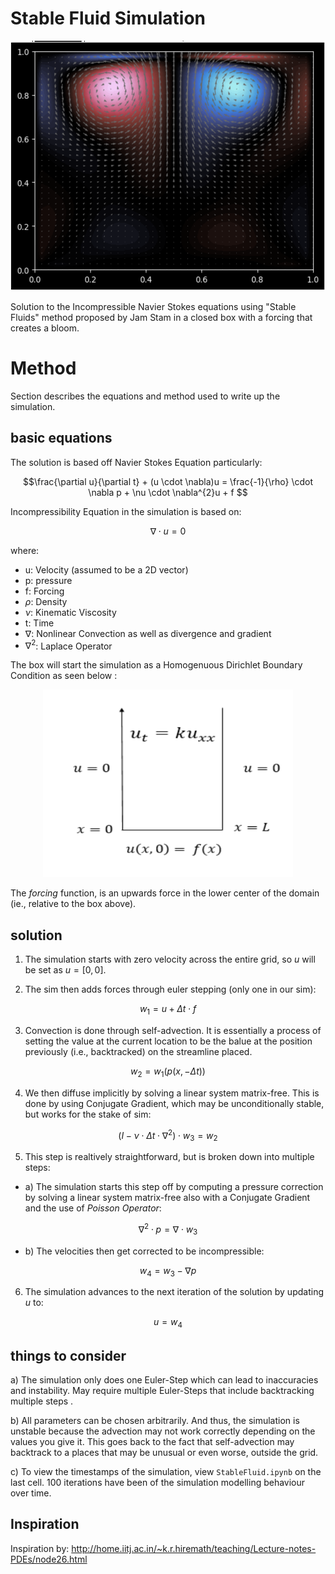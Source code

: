
# Stable Fluid Simulation

<div align="center">
  <img src="./Content/image.png" width="600" height="400" />
</div>


Solution to the Incompressible Navier Stokes equations using "Stable Fluids" method proposed by Jam Stam in a closed box with a forcing that creates a bloom. 



# Method
Section describes the equations and method used to write up the simulation. 


## basic equations

The solution is based off Navier Stokes Equation particularly:

$$\frac{\partial u}{\partial t} + (u \cdot \nabla)u = \frac{-1}{\rho} \cdot \nabla p + \nu \cdot \nabla^{2}u + f $$

Incompressibility Equation in the simulation is based on:

$$\nabla \cdot u = 0 $$ 

where:
 - u: Velocity (assumed to be a 2D vector)
 - p: pressure
 - f: Forcing
 - $\rho$: Density 
 - $\nu$: Kinematic Viscosity 
 - t: Time
 - $\nabla$: Nonlinear Convection as well as divergence and gradient
 - $\nabla^{2}$: Laplace Operator 


 The box will start the simulation as a Homogenuous Dirichlet Boundary Condition as seen below : 

<div align="center">
  <img src="./Content/image2.png" width="400" height="300" />
</div>


The *forcing* function, is an upwards force in the lower center of the domain (ie., relative to the box above). 

## solution

1) The simulation starts with zero velocity across the entire grid, so $u$ will be set as $u=[0, 0]$. 

2) The sim then adds forces through euler stepping (only one in our sim):

$$w_{1} = u + \Delta t \cdot f$$

3) Convection is done through self-advection. It is essentially a process of setting the value at the current location to be the balue at the position previously (i.e., backtracked) on the streamline placed.

$$w_{2} = w_{1}(p(x, -\Delta t)) $$

4) We then diffuse implicitly by solving a linear system matrix-free. This is done by using Conjugate Gradient, which may be unconditionally stable, but works for the stake of sim:

$$ (I - \nu \cdot \Delta t \cdot \nabla^{2})\cdot w_{3} = w_{2}$$

5) This step is realtively straightforward, but is broken down into multiple steps:
- a) The simulation starts this step off by computing a pressure correction by solving a linear system matrix-free also with a Conjugate Gradient and the use of *Poisson Operator*:

$$\nabla^{2} \cdot p = \nabla \cdot w_{3}$$

- b) The velocities then get corrected to be incompressible: 

$$w_{4} = w_{3} - \nabla p$$

6) The simulation advances to the next iteration of the solution by updating $u$ to:

$$u=w_{4}$$

## things to consider

a) The simulation only does one Euler-Step which can lead to inaccuracies and instability. May require multiple Euler-Steps that include backtracking multiple steps .

b) All parameters can be chosen arbitrarily. And thus, the simulation is unstable because the advection may not work correctly depending on the values you give it. This goes back to the fact that self-advection may backtrack to a places that may be unusual or even worse, outside the grid. 

c) To view the timestamps of the simulation, view `StableFluid.ipynb` on the last cell. 100 iterations have been of the simulation modelling behaviour over time.


## Inspiration

Inspiration by: http://home.iitj.ac.in/~k.r.hiremath/teaching/Lecture-notes-PDEs/node26.html 